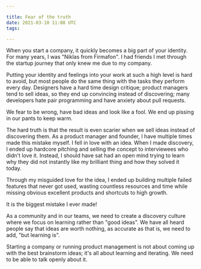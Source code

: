 ```yaml
---

title: Fear of the truth
date: 2021-03-10 11:08 UTC
tags: 

---
```



When you start a company, it quickly becomes a big part of your identity. For many years, I was "Niklas from Firmafon". I had friends I met through the startup journey that only knew me due to my company. 

Putting your identity and feelings into your work at such a high level is hard to avoid, but most people do the same thing with the tasks they perform every day. Designers have a hard time design critique; product managers tend to sell ideas, so they end up convincing instead of discovering; many developers hate pair programming and have anxiety about pull requests.

We fear to be wrong, have bad ideas and look like a fool. We end up pissing in our pants to keep warm. 

The hard truth is that the result is even scarier when we sell ideas instead of discovering them. As a product manager and founder, I have multiple times made this mistake myself. I fell in love with an idea. When I made discovery, I ended up hardcore pitching and selling the concept to interviewees who didn't love it. Instead, I should have sat had an open mind trying to learn why they did not instantly like my brilliant thing and how they solved it today.

Through my misguided love for the idea, I ended up building multiple failed features that never got used, wasting countless resources and time while missing obvious excellent products and shortcuts to high growth. 

It is the biggest mistake I ever made!

As a community and in our teams, we need to create a discovery culture where we focus on learning rather than "good ideas". We have all heard people say that ideas are worth nothing, as accurate as that is, we need to add, "but learning is".

Starting a company or running product management is not about coming up with the best brainstorm ideas; it's all about learning and iterating. We need to be able to talk openly about it.
